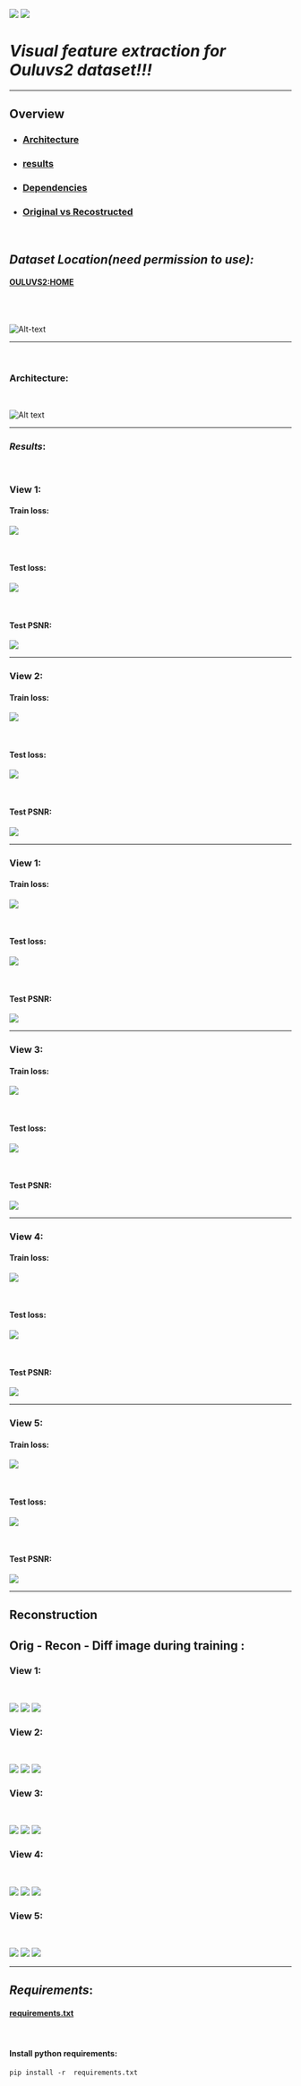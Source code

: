 
![](https://img.shields.io/badge/python-v.3.6-brightgreen.svg) ![](https://img.shields.io/badge/pytorch-v.%201.1-brightgreen.svg)


*Visual feature extraction for *Ouluvs2* dataset!!!*
==========================================




<hr>

## Overview

* ### [Architecture](#architecture)
* ### [results](#results)
* ### [Dependencies](#requirements)
* ### [Original vs Recostructed](#reconstruction)

<br>

## *Dataset Location(need permission to use):*
#### [OULUVS2:HOME](http://www.ee.oulu.fi/research/imag/OuluVS2/)

<br>

<br>

![Alt-text](extras/mouth.gif)

<hr>

<br>

### Architecture:

<br>

![Alt text](extras/autoencoder.png)


<hr>



### *Results*:

<br>

### View 1:

#### Train loss:

![](extras/train_loss_1.png)

<br>


#### Test loss:

![](extras/test_loss_1.png)

<br>

#### Test PSNR:

![](extras/test_avg_psnr_1.png)

<hr>


### View 2:

#### Train loss:

![](extras/train_loss_2.png)

<br>


#### Test loss:

![](extras/test_loss_2.png)

<br>

#### Test PSNR:

![](extras/test_avg_psnr_2.png)

<hr>

### View 1:

#### Train loss:

![](extras/train_loss_1.png)

<br>


#### Test loss:

![](extras/test_loss_1.png)

<br>

#### Test PSNR:

![](extras/test_avg_psnr_1.png)

<hr>


### View 3:

#### Train loss:

![](extras/train_loss_3.png)

<br>


#### Test loss:

![](extras/test_loss_3.png)

<br>

#### Test PSNR:

![](extras/test_avg_psnr_3.png)

<hr>

### View 4:

#### Train loss:

![](extras/train_loss_4.png)

<br>


#### Test loss:

![](extras/test_loss_4.png)

<br>

#### Test PSNR:

![](extras/test_avg_psnr_4.png)

<hr>


### View 5:

#### Train loss:

![](extras/train_loss_5.png)

<br>


#### Test loss:

![](extras/test_loss_5.png)

<br>

#### Test PSNR:

![](extras/test_avg_psnr_5.png)

<hr>







## Reconstruction

## Orig - Recon - Diff image during training :


### View 1:

<br>

![](extras/orig1_recon.gif) ![](extras/out1_recon.gif) ![](extras/diff1_recon.gif)

### View 2:


<br>


![](extras/orig2_recon.gif) ![](extras/out2_recon.gif) ![](extras/diff2_recon.gif)


### View 3:

<br>


![](extras/orig3_recon.gif) ![](extras/out3_recon.gif) ![](extras/diff3_recon.gif)


### View 4:

<br>


![](extras/orig4_recon.gif) ![](extras/out4_recon.gif) ![](extras/diff4_recon.gif)

### View 5:

<br>


![](extras/orig5_recon.gif) ![](extras/out5_recon.gif) ![](extras/diff5_recon.gif)


<hr>

## *Requirements*: 

#### **[requirements.txt](VFE/requirements.txt)**

<br>

#### **Install python requirements**:

```shell
pip install -r  requirements.txt
```